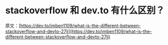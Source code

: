 # stackoverflow 和 dev.to 有什么区别？

原文：[https://dev.to/imben1109/what-is-the-different-between-stackoverflow-and-devto-27lj](https://dev.to/imben1109/what-is-the-different-between-stackoverflow-and-devto-27lj)